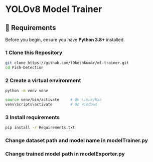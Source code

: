 # YOLOv8 Model Trainer

## 🧠 Requirements

Before you begin, ensure you have **Python 3.8+** installed.

### 1️ Clone this Repository

```bash
git clone https://github.com/l0keshkum4r/ml-trainer.git
cd Fish-Detection
```

### 2 Create a virtual environment

```bash
python -m venv venv

source venv/bin/activate     # On Linux/Mac
venv\Scripts\activate        # On Windows
```

### 3 Install requirements

```bash
pip install -r Requirements.txt
```

### Change dataset path and model name in modelTrainer.py

### Change trained model path in modelExporter.py
